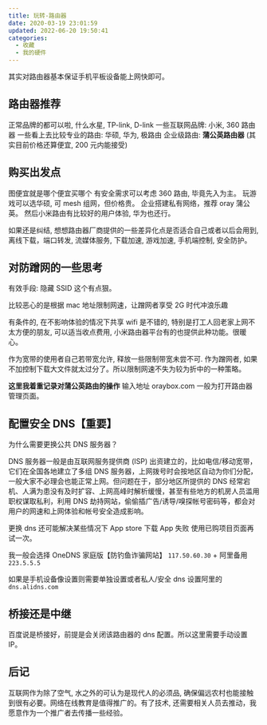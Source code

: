 ```yaml
---
title: 玩转-路由器
date: 2020-03-19 23:01:59
updated: 2022-06-20 19:50:41
categories:
  - 收藏
  - 我的硬件
---
```


其实对路由器基本保证手机平板设备能上网快即可。

## 路由器推荐

正常品牌的都可以啦, 什么水星, TP-link, D-link
一些互联网品牌: 小米, 360 路由器
一些看上去比较专业的路由: 华硕, 华为, 极路由
企业级路由: **蒲公英路由器** (其实目前价格还算便宜, 200 元内能接受)

## 购买出发点

图便宜就是哪个便宜买哪个
有安全需求可以考虑 360 路由, 毕竟先入为主。
玩游戏可以选华硕, 可 mesh 组网，但价格贵。
企业搭建私有网络，推荐 oray 蒲公英。
然后小米路由有比较好的用户体验, 华为也还行。

如果还是纠结, 想想路由器厂商提供的一些差异化点是否适合自己或者以后会用到, 离线下载，端口转发, 流媒体服务, 下载加速, 游戏加速, 手机端控制, 安全防护。

## 对防蹭网的一些思考

有效手段: 隐藏 SSID 这个有点狠。

比较恶心的是根据 mac 地址限制网速，让蹭网者享受 2G 时代冲浪乐趣

有条件的, 在不影响体验的情况下共享 wifi 是不错的, 特别是打工人回老家上网不太方便的朋友, 可以适当收点费用, 小米路由器平台有的也提供此种功能。很暖心。

作为宽带的使用者自己若带宽允许, 释放一些限制带宽未尝不可. 作为蹭网者, 如果不加控制下载大文件就太过分了。所以限制网速不失为较为折中的一种策略。

**这里我着重记录对蒲公英路由的操作**
输入地址 oraybox.com 一般为打开路由器管理页面。

## 配置安全 DNS【重要】

为什么需要更换公共 DNS 服务器？

DNS 服务器一般是由互联网服务提供商 (ISP) 出资建立的，比如电信/移动宽带，它们在全国各地建立了多组 DNS 服务器，上网拨号时会按地区自动为你们分配，一般大家不必理会也能正常上网。但问题在于，部分地区所提供的 DNS 经常宕机、人满为患没有及时扩容、上网高峰时解析缓慢，甚至有些地方的机房人员滥用职权谋取私利，利用 DNS 劫持网站，偷偷插广告/诱导/嗅探帐号密码等，都会对用户的网速和上网体验和帐号安全造成影响。

更换 dns 还可能解决某些情况下 App store 下载 App 失败 使用已购项目页面再试一次。

我一般会选择 OneDNS 家庭版【防钓鱼诈骗网站】 `117.50.60.30` + 阿里备用 `223.5.5.5`

如果是手机设备像设置则需要单独设置或者私人/安全 dns 设置阿里的 `dns.alidns.com`

## 桥接还是中继

百度说是桥接好，前提是会关闭该路由器的 dns 配置。所以这里需要手动设置 IP。

## 后记

互联网作为除了空气, 水之外的可认为是现代人的必须品, 确保偏远农村也能接触到很有必要。网络在线教育是值得推广的。有了技术, 还需要相关人员去推动，我愿意作为一个推广者去传播一些经验。
